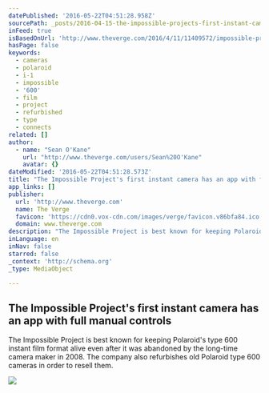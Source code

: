 ```yaml
---
datePublished: '2016-05-22T04:51:28.958Z'
sourcePath: _posts/2016-04-15-the-impossible-projects-first-instant-camera-has-an-app-wit.md
inFeed: true
isBasedOnUrl: 'http://www.theverge.com/2016/4/11/11409572/impossible-project-instant-camera-app-polaroid-format'
hasPage: false
keywords:
  - cameras
  - polaroid
  - i-1
  - impossible
  - '600'
  - film
  - project
  - refurbished
  - type
  - connects
related: []
author:
  - name: "Sean O'Kane"
    url: "http://www.theverge.com/users/Sean%20O'Kane"
    avatar: {}
dateModified: '2016-05-22T04:51:28.573Z'
title: "The Impossible Project's first instant camera has an app with full manual controls"
app_links: []
publisher:
  url: 'http://www.theverge.com'
  name: The Verge
  favicon: 'https://cdn0.vox-cdn.com/images/verge/favicon.v86bfa84.ico'
  domain: www.theverge.com
description: "The Impossible Project is best known for keeping Polaroid's type 600 instant film format alive even after it was abandoned by the long-time camera maker in 2008. The company also refurbishes old Polaroid type 600 cameras in order to resell them."
inLanguage: en
inNav: false
starred: false
_context: 'http://schema.org'
_type: MediaObject

---
```

<article style=""><h1>The Impossible Project's first instant camera has an app with full manual controls</h1><p>The Impossible Project is best known for keeping Polaroid's type 600 instant film format alive even after it was abandoned by the long-time camera maker in 2008. The company also refurbishes old Polaroid type 600 cameras in order to resell them.</p><img src="https://cdn0.vox-cdn.com/thumbor/U0hA2a0str8xBaegPJOY9tGEPXE=/cdn0.vox-cdn.com/uploads/chorus_asset/file/6320347/Screen_Shot_2016-04-11_at_2.37.21_PM.0.png" /></article>